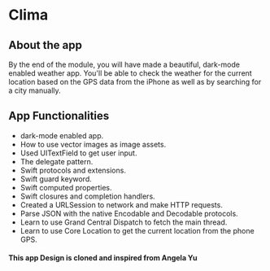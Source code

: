 # Clima


## About the app

By the end of the module, you will have made a beautiful, dark-mode enabled weather app. You'll be able to check the weather for the current location based on the GPS data from the iPhone as well as by searching for a city manually. 

## App Functionalities

* dark-mode enabled app.
* How to use vector images as image assets.
* Used UITextField to get user input. 
* The delegate pattern.
* Swift protocols and extensions. 
* Swift guard keyword. 
* Swift computed properties.
* Swift closures and completion handlers.
* Created a URLSession to network and make HTTP requests.
* Parse JSON with the native Encodable and Decodable protocols. 
* Learn to use Grand Central Dispatch to fetch the main thread.
* Learn to use Core Location to get the current location from the phone GPS. 

#### This app Design is cloned and inspired from Angela Yu
